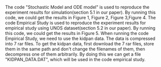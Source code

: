 The code "Stochastic Model and ODE model" is used to reproduce the experiment results for simulation(section 5.1 in our paper). By running this code, we could get the 
results in Figure 1, Figure 2, Figure 3,Figure 4.
The code Empirical Study is used to reproduce the experiment results for empirical study using UNOS dataset(section 5.2 in our paper). By running this code, we could get
the results in Figure 5.
When running the code Empirical Study, we need to use the kidpan data. The data is compressed into 7 rar files. To get the kidpan data, first download the 7 rar files, store
them in the same path and don't change the filenames of them, then decompress one of them arbitrarily. By doing this we can get a file "KIDPAN_DATA.DAT", which will be used in the code empirical study. 
